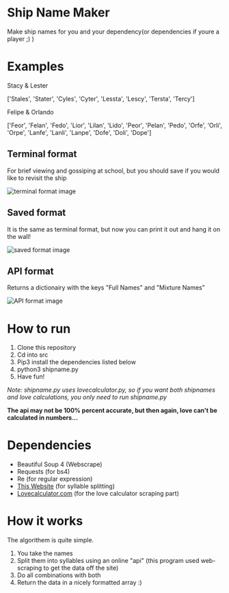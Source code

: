 # Ship Name Maker

Make ship names for you and your dependency(or dependencies if youre a player ;) )

# Examples

Stacy & Lester

['Stales', 'Stater', 'Cyles', 'Cyter', 'Lessta', 'Lescy', 'Tersta', 'Tercy']

Felipe & Orlando

['Feor', 'Felan', 'Fedo', 'Lior', 'Lilan', 'Lido', 'Peor', 'Pelan', 'Pedo', 'Orfe', 'Orli', 'Orpe', 'Lanfe', 'Lanli', 'Lanpe', 'Dofe', 'Doli', 'Dope']

## Terminal format

For brief viewing and gossiping at school, but you should save if you would like to revisit the ship

![terminal format image](https://user-images.githubusercontent.com/50122069/111045005-c50dd900-8419-11eb-880d-a6840613ecb8.png)

## Saved format

It is the same as terminal format, but now you can print it out and hang it on the wall!

![saved format image](https://user-images.githubusercontent.com/50122069/111045030-e53d9800-8419-11eb-9f59-bcd3a36a31b0.png)

## API format

Returns a dictionairy with the keys "Full Names" and "Mixture Names"

![API format image](https://user-images.githubusercontent.com/50122069/111050903-5f235080-841d-11eb-9773-af5c00fb2165.png)

# How to run

1. Clone this repository
2. Cd into src
3. Pip3 install the dependencies listed below
4. python3 shipname.py
5. Have fun!

*Note: shipname.py uses lovecalculator.py, so if you want both shipnames and love calculations, you only need to run shipname.py*

**The api may not be 100% percent accurate, but then again, love can't be calculated in numbers...**

# Dependencies

- Beautiful Soup 4 (Webscrape)
- Requests (for bs4)
- Re (for regular expression)
- [This Website](http://www.syllablecount.com/syllables/) (for syllable splitting)
- [Lovecalculator.com](http://www.lovecalculator.com) (for the love calculator scraping part)

# How it works

The algorithem is quite simple.

1. You take the names
2. Split them into syllables using an online "api" (this program used web-scraping to get the data off the site)
3. Do all combinations with both
4. Return the data in a nicely formatted array :)
